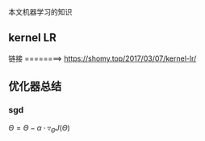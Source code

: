 本文机器学习的知识
## kernel LR
链接 ========> https://shomy.top/2017/03/07/kernel-lr/  

## 优化器总结
### sgd
$\Theta =\Theta -\alpha \cdot \triangledown _{\Theta }J(\Theta )$
